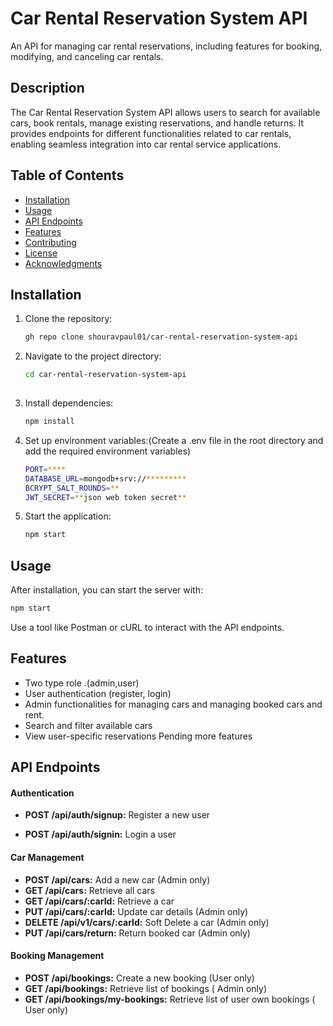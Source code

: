 # Car Rental Reservation System API

An API for managing car rental reservations, including features for booking, modifying, and canceling car rentals.

## Description

The Car Rental Reservation System API allows users to search for available cars, book rentals, manage existing reservations, and handle returns. It provides endpoints for different functionalities related to car rentals, enabling seamless integration into car rental service applications.

## Table of Contents

- [Installation](#installation)
- [Usage](#usage)
- [API Endpoints](#api-endpoints)
- [Features](#features)
- [Contributing](#contributing)
- [License](#license)
- [Acknowledgments](#acknowledgments)

## Installation

1. Clone the repository:
   ```sh
   gh repo clone shouravpaul01/car-rental-reservation-system-api
   
2. Navigate to the project directory:
   ```sh
   cd car-rental-reservation-system-api
 
3. Install dependencies:
   ```sh
   npm install

4. Set up environment variables:(Create a .env file in the root directory and add the required environment variables)

   ```sh
   PORT=****
   DATABASE_URL=mongodb+srv://********* 
   BCRYPT_SALT_ROUNDS=**
   JWT_SECRET=**json web token secret**
5. Start the application:
   ```sh
   npm start    
   
## Usage
After installation, you can start the server with:

```sh
npm start

```
Use a tool like Postman or cURL to interact with the API endpoints.


## Features
- Two type role .(admin,user)
- User authentication (register, login)
- Admin functionalities for managing cars and managing booked cars and rent.
- Search and filter available cars
- View user-specific reservations
Pending more features
## API Endpoints
#### Authentication

- **POST  /api/auth/signup:** Register a new user

- **POST  /api/auth/signin:** Login a user
#### Car Management
- **POST /api/cars:** Add a new car (Admin only)
- **GET /api/cars:** Retrieve all cars 
- **GET /api/cars/:carId:** Retrieve a car
- **PUT /api/cars/:carId:** Update car details (Admin only)
- **DELETE /api/v1/cars/:carId:** Soft Delete a car (Admin only)
- **PUT /api/cars/return:** Return booked car  (Admin only)
#### Booking Management
- **POST /api/bookings:** Create a new booking (User only)
- **GET /api/bookings:** Retrieve list of bookings ( Admin only)
- **GET /api/bookings/my-bookings:** Retrieve list of user own bookings ( User only)


